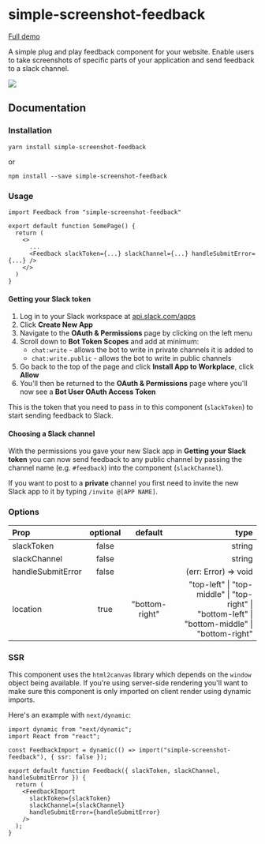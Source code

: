 # simple-screenshot-feedback

[Full demo](https://cathykc.github.io/simple-screenshot-feedback/)

A simple plug and play feedback component for your website. Enable users to take screenshots of specific parts of your application and send feedback to a slack channel.

![](screenshot.gif)

## Documentation
### Installation
```
yarn install simple-screenshot-feedback
```
or
```
npm install --save simple-screenshot-feedback
```

### Usage
```
import Feedback from "simple-screenshot-feedback"

export default function SomePage() {
  return (
    <>
      ...
      <Feedback slackToken={...} slackChannel={...} handleSubmitError={...} />
    </>
  )
}
```

#### Getting your Slack token
1. Log in to your Slack workspace at [api.slack.com/apps](https://api.slack.com/apps)
2. Click **Create New App**
3. Navigate to the **OAuth & Permissions** page by clicking on the left menu
4. Scroll down to **Bot Token Scopes** and add at minimum:
   - `chat:write` - allows the bot to write in private channels it is added to
   - `chat:write.public` - allows the bot to write in public channels
5. Go back to the top of the page and click **Install App to Workplace**, click **Allow**
6. You'll then be returned to the **OAuth & Permissions** page where you'll now see a **Bot User OAuth Access Token**

This is the token that you need to pass in to this component (`slackToken`) to start sending feedback to Slack.


#### Choosing a Slack channel
With the permissions you gave your new Slack app in **Getting your Slack token** you can now send feedback to any public channel by passing the channel name (e.g. `#feedback`) into the component (`slackChannel`).

If you want to post to a **private** channel you first need to invite the new Slack app to it by typing `/invite @[APP NAME]`.


### Options

| Prop                | optional  | default         | type                                                                                              |
|:--------|:-------:|:-------:|--------:|
| slackToken          | false     |                 | string                                                                                            |
| slackChannel        | false     |                 | string                                                                                            |
| handleSubmitError   | false     |                 | (err: Error) => void                                                                              |
| location            | true      | "bottom-right"  | "top-left" \| "top-middle" \| "top-right" \|  <br>"bottom-left" \| "bottom-middle" \| "bottom-right"  


### SSR
This component uses the `html2canvas` library which depends on the `window` object being available. If you're using server-side rendering you'll want to make sure this component is only imported on client render using dynamic imports. 

Here's an example with `next/dynamic`:
```
import dynamic from "next/dynamic";
import React from "react";

const FeedbackImport = dynamic(() => import("simple-screenshot-feedback"), { ssr: false });

export default function Feedback({ slackToken, slackChannel, handleSubmitError }) {
  return (
    <FeedbackImport
      slackToken={slackToken}
      slackChannel={slackChannel}
      handleSubmitError={handleSubmitError}
    />
  );
}
```
